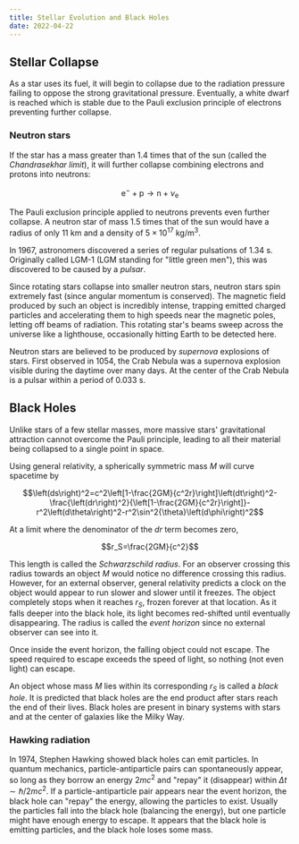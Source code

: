 ```yaml
---
title: Stellar Evolution and Black Holes
date: 2022-04-22
---
```


## Stellar Collapse

As a star uses its fuel, it will begin to collapse due to the radiation pressure failing to oppose the strong gravitational pressure. Eventually, a white dwarf is reached which is stable due to the Pauli exclusion principle of electrons preventing further collapse.

### Neutron stars

If the star has a mass greater than 1.4 times that of the sun (called the *Chandrasekhar limit*), it will further collapse combining electrons and protons into neutrons:

$$\text{e}^-+\text{p}\rightarrow\text{n}+\nu_\text{e}$$

The Pauli exclusion principle applied to neutrons prevents even further collapse. A neutron star of mass 1.5 times that of the sun would have a radius of only $11~\text{km}$ and a density of $5\times 10^{17}~\text{kg}/\text{m}^3$.

In 1967, astronomers discovered a series of regular pulsations of $1.34~\text{s}$. Originally called LGM-1 (LGM standing for "little green men"), this was discovered to be caused by a *pulsar*.

Since rotating stars collapse into smaller neutron stars, neutron stars spin extremely fast (since angular momentum is conserved). The magnetic field produced by such an object is incredibly intense, trapping emitted charged particles and accelerating them to high speeds near the magnetic poles, letting off beams of radiation. This rotating star's beams sweep across the universe like a lighthouse, occasionally hitting Earth to be detected here.

Neutron stars are believed to be produced by *supernova* explosions of stars. First observed in 1054, the Crab Nebula was a supernova explosion visible during the daytime over many days. At the center of the Crab Nebula is a pulsar within a period of $0.033~\text{s}$.

## Black Holes

Unlike stars of a few stellar masses, more massive stars' gravitational attraction cannot overcome the Pauli principle, leading to all their material being collapsed to a single point in space.

Using general relativity, a spherically symmetric mass $M$ will curve spacetime by

$$\left(ds\right)^2=c^2\left[1-\frac{2GM}{c^2r}\right]\left(dt\right)^2-\frac{\left(dr\right)^2}{\left[1-\frac{2GM}{c^2r}\right]}-r^2\left(d\theta\right)^2-r^2\sin^2{\theta}\left(d\phi\right)^2$$

At a limit where the denominator of the $dr$ term becomes zero,

$$r_S=\frac{2GM}{c^2}$$

This length is called the *Schwarzschild radius*. For an observer crossing this radius towards an object $M$ would notice no difference crossing this radius. However, for an external observer, general relativity predicts a clock on the object would appear to run slower and slower until it freezes. The object completely stops when it reaches $r_S$, frozen forever at that location. As it falls deeper into the black hole, its light becomes red-shifted until eventually disappearing. The radius is called the *event horizon* since no external observer can see into it.

Once inside the event horizon, the falling object could not escape. The speed required to escape exceeds the speed of light, so nothing (not even light) can escape.

An object whose mass $M$ lies within its corresponding $r_S$ is called a *black hole*. It is predicted that black holes are the end product after stars reach the end of their lives. Black holes are present in binary systems with stars and at the center of galaxies like the Milky Way.

### Hawking radiation

In 1974, Stephen Hawking showed black holes can emit particles. In quantum mechanics, particle-antiparticle pairs can spontaneously appear, so long as they borrow an energy $2mc^2$ and "repay" it (disappear) within $\Delta t\sim\hbar/2mc^2$. If a particle-antiparticle pair appears near the event horizon, the black hole can "repay" the energy, allowing the particles to exist. Usually the particles fall into the black hole (balancing the energy), but one particle might have enough energy to escape. It appears that the black hole is emitting particles, and the black hole loses some mass.